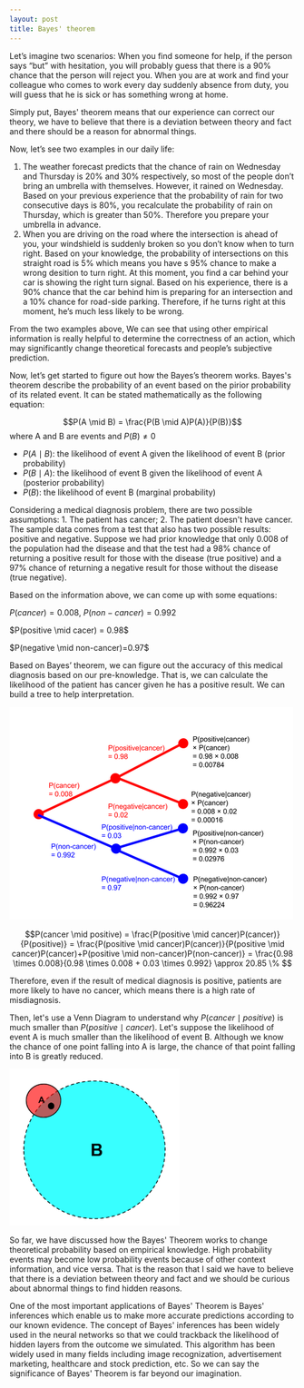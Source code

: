 ```yaml
---
layout: post
title: Bayes' theorem
---
```


Let’s imagine two scenarios: When you find someone for help, if the person says “but” with hesitation, you will probably guess that there is a 90% chance that the person will reject you. When you are at work and find your colleague who comes to work every day suddenly absence from duty, you will guess that he is sick or has something wrong at home. 

Simply put, Bayes' theorem means that our experience can correct our theory, we have to believe that there is a deviation between theory and fact and there should be a reason for abnormal things.

Now, let’s see two examples in our daily life:
1. The weather forecast predicts that the chance of rain on Wednesday and Thursday is 20% and 30% respectively, so most of the people don’t bring an umbrella with themselves. However, it rained on Wednesday. Based on your previous experience that the probability of rain for two consecutive days is 80%, you recalculate the probability of rain on Thursday, which is greater than 50%. Therefore you prepare your umbrella in advance.
2. When you are driving on the road where the intersection is ahead of you, your windshield is suddenly broken so you don’t know when to turn right. Based on your knowledge, the probability of intersections on this straight road is 5% which means you have s 95% chance to make a wrong desition to turn right. At this moment, you find a car behind your car is showing the right turn signal. Based on his experience, there is a 90% chance that the car behind him is preparing for an intersection and a 10% chance for road-side parking. Therefore, if he turns right at this moment, he’s much less likely to be wrong.

From the two examples above, We can see that using other empirical information is really helpful to determine the correctness of an action, which may significantly change theoretical forecasts and people’s subjective prediction.

Now, let’s get started to figure out how the Bayes’s theorem works. Bayes's theorem describe the probability of an event based on the pirior probability of its related event. It can be stated mathematically as the following equation:


$$P(A \mid B) = \frac{P(B \mid A)P(A)}{P(B)}$$
where A and B are events and $P(B)\neq 0$
- $P(A \mid B)$: the likelihood of event A given the likelihood of event B (prior probability)
- $P(B \mid A)$: the likelihood of event B given the likelihood of event A (posterior probability)
- $P(B)$: the likelihood of event B (marginal probability)

Considering a medical diagnosis problem, there are two possible assumptions: 1. The patient has cancer; 2. The patient doesn't have cancer. The sample data comes from a test that also has two possible results: positive and negative. Suppose we had prior knowledge that only 0.008 of the population had the disease and that the test had a 98% chance of returning a positive result for those with the disease (true positive) and a 97% chance of returning a negative result for those without the disease (true negative).

Based on the information above, we can come up with some equations:

$P(cancer)=0.008$, $P(non-cancer)=0.992$
<p>$P(positive \mid cacer) = 0.98$
<p>$P(negative \mid non-cancer)=0.97$
    
Based on Bayes’ theorem, we can figure out the accuracy of this medical diagnosis based on our pre-knowledge. That is, we can calculate the likelihood of the patient has cancer given he has a positive result. We can build a tree to help interpretation.

<p>
<img src="/images/diagram1_tree.png"/>
<p>
    
$$P(cancer \mid positive) = \frac{P(positive \mid cancer)P(cancer)}{P(positive)} = \frac{P(positive \mid cancer)P(cancer)}{P(positive \mid cancer)P(cancer)+P(positive \mid non-cancer)P(non-cancer)} = \frac{0.98 \times 0.008}{0.98 \times 0.008 + 0.03 \times 0.992} \approx 20.85 \% $$


Therefore, even if the result of medical diagnosis is positive, patients are more likely to have no cancer, which means there is a high rate of misdiagnosis.

Then, let's use a Venn Diagram to understand why $P(cancer \mid positive)$ is much smaller than $P(positive \mid cancer)$. Let's suppose the likelihood of event A is much smaller than the likelihood of event B. Although we know the chance of one point falling into A is large, the chance of that point falling into B is greatly reduced.

<p>
<img src="/images/diagram2_venn.png" width="300"/>
<p>
    
So far, we have discussed how the Bayes' Theorem works to change theoretical probability based on empirical knowledge. High probability events may become low probability events because of other context information, and vice versa. That is the reason that I said we have to believe that there is a deviation between theory and fact and we should be curious about abnormal things to find hidden reasons.

One of the most important applications of Bayes' Theorem is Bayes' inferences which enable us to make more accurate predictions according to our known evidence. The concept of Bayes' inferences has been widely used in the neural networks so that we could trackback the likelihood of hidden layers from the outcome we simulated. This algorithm has been widely used in many fields including image recognization, advertisement marketing, healthcare and stock prediction, etc. So we can say the significance of Bayes' Theorem is far beyond our imagination.

